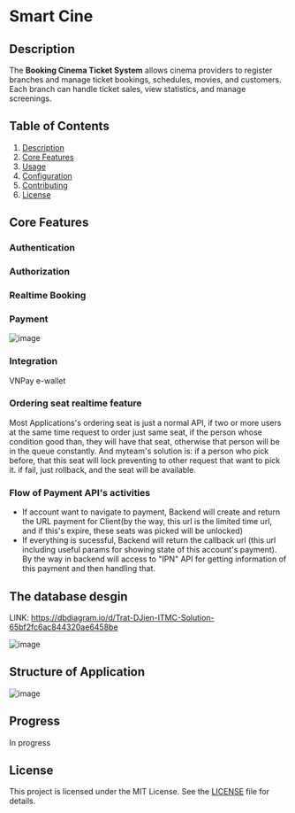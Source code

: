 # Smart Cine

## Description
The **Booking Cinema Ticket System** allows cinema providers to register branches and manage ticket bookings, schedules, movies, and customers. Each branch can handle ticket sales, view statistics, and manage screenings.

## Table of Contents
1. [Description](#description)
2. [Core Features](#corefeatures)
3. [Usage](#usage)
4. [Configuration](#configuration)
5. [Contributing](#contributing)
6. [License](#license)


## Core Features
### Authentication
### Authorization
### Realtime Booking 
### Payment 



![image](https://github.com/user-attachments/assets/75a3b2e7-55c5-40ad-9556-43246b419809)

### Integration
VNPay e-wallet
### Ordering seat realtime feature
Most Applications's ordering seat is just a normal API, if two or more users at the same time request to order just same seat, if the person whose condition good than, they will have that seat, otherwise that person will be in the queue constantly.
And myteam's solution is: if a person who pick before, that this seat will lock preventing to other request that want to pick it. if fail, just rollback, and the seat will be available.
### Flow of Payment API's activities
- If account want to navigate to payment, Backend will create and return the URL payment for Client(by the way, this url is the limited time url, and if this's expire, these seats was picked will be unlocked)
- If everything is sucessful, Backend will return the callback url (this url including useful params for showing state of this account's payment). By the way in backend will access to "IPN" API for getting information of this payment and then handling that.

## The database desgin 
LINK: https://dbdiagram.io/d/Trat-DJien-ITMC-Solution-65bf2fc6ac844320ae6458be

![image](https://github.com/user-attachments/assets/c3207c23-4d83-434e-91fb-88bad935f754)
## Structure of Application
![image](https://github.com/realtime-cinema/CinemaManagement/assets/90248665/e361de87-dad8-4714-8981-593d135c5969)

## Progress
In progress 

## License 
This project is licensed under the MIT License. See the [LICENSE](./LICENSE) file for details.
